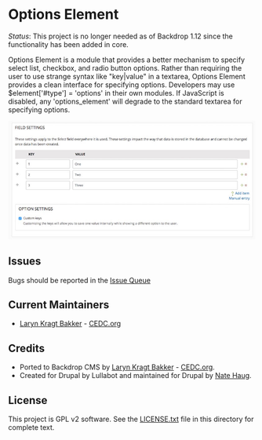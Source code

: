# Options Element

*Status*: This project is no longer needed as of Backdrop 1.12 since the 
functionality has been added in core.

Options Element is a module that provides a better mechanism to specify select 
list, checkbox, and radio button options. Rather than requiring the user to use 
strange syntax like "key|value" in a textarea, Options Element provides a clean 
interface for specifying options. Developers may use $element['#type'] = 
'options' in their own modules. If JavaScript is disabled, any 'options_element' 
will degrade to the standard textarea for specifying options.

![Options Element](https://github.com/backdrop-contrib/options_element/blob/1.x-1.x/images/options-element-screenshot.jpg "Options Element example")

## Issues

Bugs should be reported in the
[Issue Queue](https://github.com/backdrop-contrib/options_element/issues)

## Current Maintainers

- [Laryn Kragt Bakker](https://github.com/laryn) - [CEDC.org](https://cedc.org)

## Credits

- Ported to Backdrop CMS by [Laryn Kragt Bakker](https://github.com/laryn) - [CEDC.org](https://cedc.org).
- Created for Drupal by Lullabot and maintained for Drupal by [Nate Haug](https://github.com/quicksketch).

## License

This project is GPL v2 software. See the [LICENSE.txt](https://github.com/backdrop-contrib/options_element/blob/1.x-1.x/LICENSE.txt) 
file in this directory for complete text.
